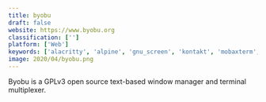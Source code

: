 ```yaml
---
title: byobu
draft: false 
website: https://www.byobu.org
classification: ['']
platform: ['Web']
keywords: ['alacritty', 'alpine', 'gnu_screen', 'kontakt', 'mobaxterm', 'mu4e', 'mutt', 'screen', 'wemux', 'zterm', 'abduco', 'dtach', 'grep', 'mtm', 'tilda', 'tiny-care-terminal', 'vimgrep']
image: 2020/04/byobu.png
---
```

Byobu is a GPLv3 open source text-based window manager and terminal multiplexer.